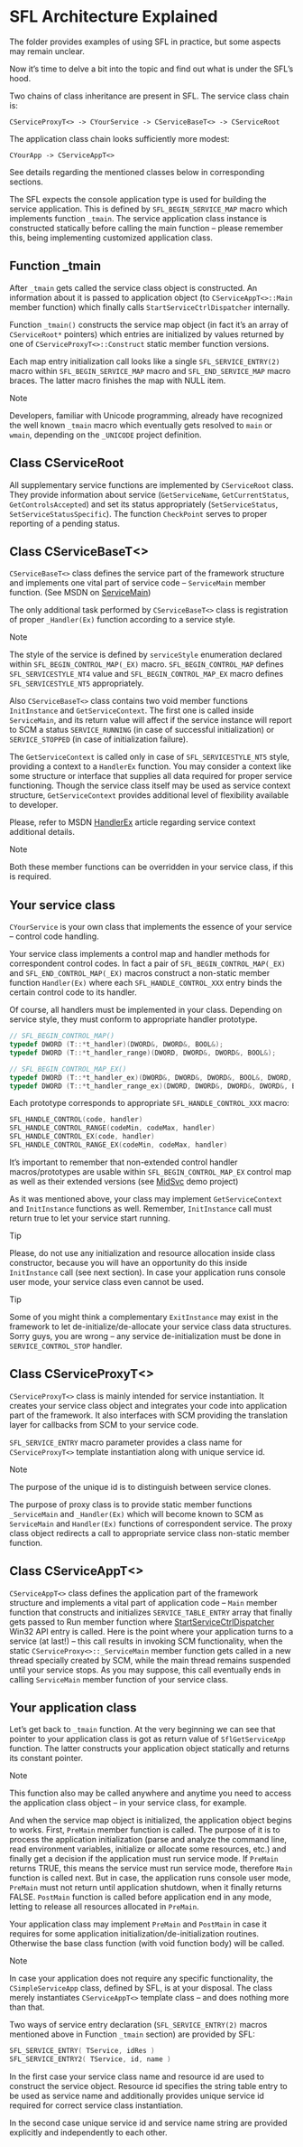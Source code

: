 # SFL Architecture Explained

The folder provides examples of using SFL in practice, but some aspects may remain unclear.

Now it’s time to delve a bit into the topic and find out what is under the SFL’s hood.

Two chains of class inheritance are present in SFL. The service class chain is:

```
CServiceProxyT<> -> CYourService -> CServiceBaseT<> -> CServiceRoot
```

The application class chain looks sufficiently more modest:

```
CYourApp -> CServiceAppT<>
```

See details regarding the mentioned classes below in corresponding sections.

The SFL expects the console application type is used for building the service application. This is defined by `SFL_BEGIN_SERVICE_MAP` macro which implements function `_tmain`. The service application class instance is constructed statically before calling the main function – please remember this, being implementing customized application class.

## Function _tmain

After `_tmain` gets called the service class object is constructed. An information about it is passed to application object (to `CServiceAppT<>::Main` member function) which finally calls `StartServiceCtrlDispatcher` internally.

Function `_tmain()` constructs the service map object (in fact it’s an array of `CServiceRoot*` pointers) which entries are initialized by values returned by one of `CServiceProxyT<>::Construct` static member function versions. 

Each map entry initialization call looks like a single `SFL_SERVICE_ENTRY(2)` macro within `SFL_BEGIN_SERVICE_MAP` macro and `SFL_END_SERVICE_MAP` macro braces. The latter macro finishes the map with NULL item.

> [!NOTE]
> Developers, familiar with Unicode programming, already have recognized the well known `_tmain` macro which eventually gets resolved to `main` or `wmain`, depending on the `_UNICODE` project definition.

## Class CServiceRoot

All supplementary service functions are implemented by `CServiceRoot` class. They provide information about service (`GetServiceName`, `GetCurrentStatus`, `GetControlsAccepted`) and set its status appropriately (`SetServiceStatus`, `SetServiceStatusSpecific`). The function `CheckPoint` serves to proper reporting of a pending status.

## Class CServiceBaseT<>

`CServiceBaseT<>` class defines the service part of the framework structure and implements one vital part of service code – `ServiceMain` member function. (See MSDN on [ServiceMain](https://learn.microsoft.com/en-us/windows/win32/services/service-servicemain-function))

The only additional task performed by `CServiceBaseT<>` class is registration of proper `_Handler(Ex)` function according to a service style. 

> [!NOTE]
> The style of the service is defined by `serviceStyle` enumeration declared within `SFL_BEGIN_CONTROL_MAP(_EX)` macro. `SFL_BEGIN_CONTROL_MAP` defines `SFL_SERVICESTYLE_NT4` value and `SFL_BEGIN_CONTROL_MAP_EX` macro defines `SFL_SERVICESTYLE_NT5` appropriately.

Also `CServiceBaseT<>` class contains two void member functions `InitInstance` and `GetServiceContext`. The first one is called inside `ServiceMain`, and its return value will affect if the service instance will report to SCM a status `SERVICE_RUNNING` (in case of successful initialization) or `SERVICE_STOPPED` (in case of initialization failure).

The `GetServiceContext` is called only in case of `SFL_SERVICESTYLE_NT5` style, providing a context to a `HandlerEx` function. You may consider a context like some structure or interface that supplies all data required for proper service functioning. Though the service class itself may be used as service context structure, `GetServiceContext` provides additional level of flexibility available to developer. 

Please, refer to MSDN [HandlerEx](https://learn.microsoft.com/en-us/windows/desktop/api/winsvc/nc-winsvc-lphandler_function_ex) article regarding service context additional details.

> [!NOTE]
> Both these member functions can be overridden in your service class, if this is required.

## Your service class

`CYourService` is your own class that implements the essence of your service – control code handling.

Your service class implements a control map and handler methods for correspondent control codes. In fact a pair of `SFL_BEGIN_CONTROL_MAP(_EX)` and `SFL_END_CONTROL_MAP(_EX)` macros construct a non-static member function `Handler(Ex)` where each `SFL_HANDLE_CONTROL_XXX` entry binds the certain control code to its handler.

Of course, all handlers must be implemented in your class. Depending on service style, they must conform to appropriate handler prototype.

```C++
// SFL_BEGIN_CONTROL_MAP()
typedef DWORD (T::*t_handler)(DWORD&, DWORD&, BOOL&);                       
typedef DWORD (T::*t_handler_range)(DWORD, DWORD&, DWORD&, BOOL&);          

// SFL_BEGIN_CONTROL_MAP_EX()
typedef DWORD (T::*t_handler_ex)(DWORD&, DWORD&, DWORD&, BOOL&, DWORD, LPVOID, LPVOID); 
typedef DWORD (T::*t_handler_range_ex)(DWORD, DWORD&, DWORD&, DWORD&, BOOL&, DWORD, LPVOID, LPVOID);
```

Each prototype corresponds to appropriate `SFL_HANDLE_CONTROL_XXX` macro:

```C++
SFL_HANDLE_CONTROL(code, handler)
SFL_HANDLE_CONTROL_RANGE(codeMin, codeMax, handler)
SFL_HANDLE_CONTROL_EX(code, handler)
SFL_HANDLE_CONTROL_RANGE_EX(codeMin, codeMax, handler)
```

It’s important to remember that non-extended control handler macros/prototypes are usable within `SFL_BEGIN_CONTROL_MAP_EX` control map as well as their extended versions (see [MidSvc](MidSvc/) demo project)

As it was mentioned above, your class may implement `GetServiceContext` and `InitInstance` functions as well. Remember, `InitInstance` call must return true to let your service start running.

> [!TIP]
> Please, do not use any initialization and resource allocation inside class constructor, because you will have an opportunity do this inside `InitInstance` call (see next section). In case your application runs console user mode, your service class even cannot be used.

> [!TIP]
> Some of you might think a complementary `ExitInstance` may exist in the framework to let de-initialize/de-allocate your service class data structures. Sorry guys, you are wrong – any service de-initialization must be done in `SERVICE_CONTROL_STOP` handler. 

## Class CServiceProxyT<>

`CServiceProxyT<>` class is mainly intended for service instantiation. It creates your service class object and integrates your code into application part of the framework. It also interfaces with SCM providing the translation layer for callbacks from SCM to your service code.

`SFL_SERVICE_ENTRY` macro parameter provides a class name for `CServiceProxyT<>` template instantiation along with unique service id. 

> [!NOTE]
> The purpose of the unique id is to distinguish between service clones.

The purpose of proxy class is to provide static member functions `_ServiceMain` and `_Handler(Ex)` which will become known to SCM as `ServiceMain` and `Handler(Ex)` functions of correspondent service. The proxy class object redirects a call to appropriate service class non-static member function.

## Class CServiceAppT<>

`CServiceAppT<>` class defines the application part of the framework structure and implements a vital part of application code – `Main` member function that constructs and initializes `SERVICE_TABLE_ENTRY` array that finally gets passed to Run member function where [StartServiceCtrlDispatcher](https://learn.microsoft.com/en-us/windows/win32/api/winsvc/nf-winsvc-startservicectrldispatchera) Win32 API entry is called. Here is the point where your application turns to a service (at last!) – this call results in invoking SCM functionality, when the static `CServiceProxy<>::_ServiceMain` member function gets called in a new thread specially created by SCM, while the main thread remains suspended until your service stops. As you may suppose, this call eventually ends in calling `ServiceMain` member function of your service class.

## Your application class

Let’s get back to `_tmain` function. At the very beginning we can see that pointer to your application class is got as return value of `SflGetServiceApp` function. The latter constructs your application object statically and returns its constant pointer. 

> [!NOTE]
> This function also may be called anywhere and anytime you need to access the application class object – in your service class, for example.

And when the service map object is initialized, the application object begins to works. First, `PreMain` member function is called. The purpose of it is to process the application initialization (parse and analyze the command line, read environment variables, initialize or allocate some resources, etc.) and finally get a decision if the application must run service mode. If `PreMain` returns TRUE, this means the service must run service mode, therefore `Main` function is called next. But in case, the application runs console user mode, `PreMain` must not return until application shutdown, when it finally returns FALSE. `PostMain` function is called before application end in any mode, letting to release all resources allocated in `PreMain`.

Your application class may implement `PreMain` and `PostMain` in case it requires for some application initialization/de-initialization routines. Otherwise the base class function (with void function body) will be called.

> [!NOTE]
> In case your application does not require any specific functionality, the `CSimpleServiceApp` class, defined by SFL, is at your disposal. The class merely instantiates `CServiceAppT<>` template class – and does nothing more than that.

Two ways of service entry declaration (`SFL_SERVICE_ENTRY(2)` macros mentioned above in Function `_tmain` section) are provided by SFL:

```C++
SFL_SERVICE_ENTRY( TService, idRes )
SFL_SERVICE_ENTRY2( TService, id, name )
```

In the first case your service class name and resource id are used to construct the service object. Resource id specifies the string table entry to be used as service name and additionally provides unique service id required for correct service class instantiation.

In the second case unique service id and service name string are provided explicitly and independently to each other. 

